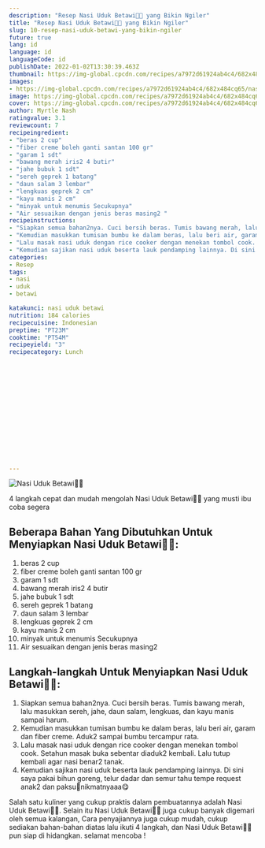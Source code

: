 ```yaml
---
description: "Resep Nasi Uduk Betawi👩‍🍳 yang Bikin Ngiler"
title: "Resep Nasi Uduk Betawi👩‍🍳 yang Bikin Ngiler"
slug: 10-resep-nasi-uduk-betawi-yang-bikin-ngiler
future: true
lang: id
language: id
languageCode: id
publishDate: 2022-01-02T13:30:39.463Z 
thumbnail: https://img-global.cpcdn.com/recipes/a7972d61924ab4c4/682x484cq65/nasi-uduk-betawi-foto-resep-utama.png
images:
- https://img-global.cpcdn.com/recipes/a7972d61924ab4c4/682x484cq65/nasi-uduk-betawi-foto-resep-utama.png
image: https://img-global.cpcdn.com/recipes/a7972d61924ab4c4/682x484cq65/nasi-uduk-betawi-foto-resep-utama.png
cover: https://img-global.cpcdn.com/recipes/a7972d61924ab4c4/682x484cq65/nasi-uduk-betawi-foto-resep-utama.png
author: Myrtle Nash
ratingvalue: 3.1
reviewcount: 7
recipeingredient:
- "beras 2 cup"
- "fiber creme boleh ganti santan 100 gr"
- "garam 1 sdt"
- "bawang merah iris2 4 butir"
- "jahe bubuk 1 sdt"
- "sereh geprek 1 batang"
- "daun salam 3 lembar"
- "lengkuas geprek 2 cm"
- "kayu manis 2 cm"
- "minyak untuk menumis Secukupnya"
- "Air sesuaikan dengan jenis beras masing2 "
recipeinstructions:
- "Siapkan semua bahan2nya. Cuci bersih beras. Tumis bawang merah, lalu masukkan sereh, jahe, daun salam, lengkuas, dan kayu manis sampai harum."
- "Kemudian masukkan tumisan bumbu ke dalam beras, lalu beri air, garam dan fiber creme. Aduk2 sampai bumbu tercampur rata."
- "Lalu masak nasi uduk dengan rice cooker dengan menekan tombol cook. Setahun masak buka sebentar diaduk2 kembali. Lalu tutup kembali agar nasi benar2 tanak."
- "Kemudian sajikan nasi uduk beserta lauk pendamping lainnya. Di sini saya pakai bihun goreng, telur dadar dan semur tahu tempe request anak2 dan paksu💖nikmatnyaaa😋"
categories:
- Resep
tags:
- nasi
- uduk
- betawi

katakunci: nasi uduk betawi 
nutrition: 184 calories
recipecuisine: Indonesian
preptime: "PT23M"
cooktime: "PT54M"
recipeyield: "3"
recipecategory: Lunch


     
    
    
    
    
    
    
    
    
    
    
      
    
---
```



![Nasi Uduk Betawi👩‍🍳](https://img-global.cpcdn.com/recipes/a7972d61924ab4c4/682x484cq65/nasi-uduk-betawi-foto-resep-utama.png)

4 langkah cepat dan mudah mengolah  Nasi Uduk Betawi👩‍🍳 yang musti ibu coba segera

<!--inarticleads1-->

## Beberapa Bahan Yang Dibutuhkan Untuk Menyiapkan Nasi Uduk Betawi👩‍🍳:

1. beras 2 cup
1. fiber creme boleh ganti santan 100 gr
1. garam 1 sdt
1. bawang merah iris2 4 butir
1. jahe bubuk 1 sdt
1. sereh geprek 1 batang
1. daun salam 3 lembar
1. lengkuas geprek 2 cm
1. kayu manis 2 cm
1. minyak untuk menumis Secukupnya
1. Air sesuaikan dengan jenis beras masing2 



<!--inarticleads2-->

## Langkah-langkah Untuk Menyiapkan Nasi Uduk Betawi👩‍🍳:

1. Siapkan semua bahan2nya. Cuci bersih beras. Tumis bawang merah, lalu masukkan sereh, jahe, daun salam, lengkuas, dan kayu manis sampai harum.
1. Kemudian masukkan tumisan bumbu ke dalam beras, lalu beri air, garam dan fiber creme. Aduk2 sampai bumbu tercampur rata.
1. Lalu masak nasi uduk dengan rice cooker dengan menekan tombol cook. Setahun masak buka sebentar diaduk2 kembali. Lalu tutup kembali agar nasi benar2 tanak.
1. Kemudian sajikan nasi uduk beserta lauk pendamping lainnya. Di sini saya pakai bihun goreng, telur dadar dan semur tahu tempe request anak2 dan paksu💖nikmatnyaaa😋




Salah satu kuliner yang cukup praktis dalam pembuatannya adalah  Nasi Uduk Betawi👩‍🍳. Selain itu  Nasi Uduk Betawi👩‍🍳  juga cukup banyak digemari oleh semua kalangan, Cara penyajiannya juga cukup mudah, cukup sediakan bahan-bahan diatas lalu ikuti 4 langkah, dan  Nasi Uduk Betawi👩‍🍳  pun siap di hidangkan. selamat mencoba !
